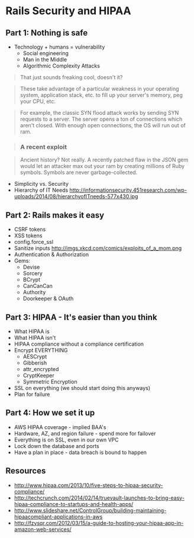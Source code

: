 # Rails Security and HIPAA

## Part 1: Nothing is safe

- Technology + humans = vulnerability
    + Social engineering
    + Man in the Middle
    + Algorithmic Complexity Attacks

>That just sounds freaking cool, doesn't it?

>These take advantage of a particular weakness in your operating system, application stack, etc. to fill up your server's memory, peg your CPU, etc.

>For example, the classic SYN flood attack works by sending SYN requests to a server. The server opens a ton of connections which aren't closed. With enough open connections, the OS will run out of ram.

>### A recent exploit

>Ancient history? Not really. A recently patched flaw in the JSON gem would let an attacker max out your ram by creating millions of Ruby symbols. Symbols are never garbage-collected.

- Simplicity vs. Security
- Hierarchy of IT Needs http://informationsecurity.451research.com/wp-uploads/2014/08/hierarchyofITneeds-577x430.jpg

## Part 2: Rails makes it easy

- CSRF tokens
- XSS tokens
- config.force_ssl
- Sanitize inputs http://imgs.xkcd.com/comics/exploits_of_a_mom.png
- Authentication & Authorization
- Gems:
    + Devise
    + Sorcery
    + BCrypt
    + CanCanCan
    + Authority
    + Doorkeeper & OAuth

## Part 3: HIPAA - It's easier than you think

- What HIPAA is
- What HIPAA isn't
- HIPAA compliance without a compliance certification
- Encrypt EVERYTHING
    + AESCrypt
    + Gibberish
    + attr_encrypted
    + CryptKeeper
    + Symmetric Encryption
- SSL on everything (we should start doing this anyways)
- Plan for failure

## Part 4: How we set it up

- AWS HIPAA coverage - implied BAA's
- Hardware, AZ, and region failure - spend more for failover
- Everything is on SSL, even in our own VPC
- Lock down the database and ports
- Have a plan in place - data breach is bound to happen

## Resources

- http://www.hipaa.com/2013/10/five-steps-to-hipaa-security-compliance/
- http://techcrunch.com/2014/02/14/truevault-launches-to-bring-easy-hipaa-compliance-to-startups-and-health-apps/
- http://www.slideshare.net/ControlGroup/building-maintaining-hipaacompliant-applications-in-aws
- http://fzysqr.com/2012/03/15/a-guide-to-hosting-your-hipaa-app-in-amazon-web-services/